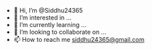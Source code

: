 - 👋 Hi, I’m @Siddhu24365
- 👀 I’m interested in ...
- 🌱 I’m currently learning ...
- 💞️ I’m looking to collaborate on ...
- 📫 How to reach me siddhu24365@gmail.com

<!---
Siddhu24365/Siddhu24365 is a ✨ special ✨ repository because its `README.md` (this file) appears on your GitHub profile.
You can click the Preview link to take a look at your changes.
--->
